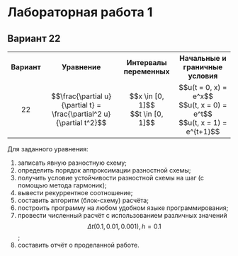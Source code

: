 # Лабораторная работа 1
## Вариант 22

<table style="width:100%">
    <tr>
        <th style="text-align:center; vertical-align:middle">Вариант</th>
        <th style="text-align:center; vertical-align:middle">Уравнение</th>
        <th style="text-align:center; vertical-align:middle">Интервалы переменных</th>
        <th style="text-align:center; vertical-align:middle">Начальные и граничные условия</th>
    </tr>
    <tr>
        <td style="text-align:center; vertical-align:middle">22</td>
        <td style="text-align:center; vertical-align:middle">$$\frac{\partial u}{\partial t} = \frac{\partial^2 u}{\partial t^2}$$</td>
		<td style="text-align:center; vertical-align:middle">$$x \in [0, 1]$$ <br> $$t \in [0, 1]$$</td>
		<td style="text-align:center; vertical-align:middle">$$u(t = 0, x) = e^x$$ <br> $$u(t, x = 0) = e^t$$ <br> $$u(t, x = 1) = e^{t+1}$$</td>
    </tr>
</table>

Для заданного уравнения:
1. записать явную разностную схему;
2. определить порядок аппроксимации разностной схемы;
3. получить условие устойчивости разностной схемы на шаг (с помощью метода гармоник);
4. вывести рекуррентное соотношение;
5. составить алгоритм (блок-схему) расчёта;
6. построить программу на любом удобном языке программирования;
7. провести численный расчёт с использованием различных значений $$\Delta t (0.1, 0.01, 0.001), h = 0.1$$;
8. составить отчёт о проделанной работе.
